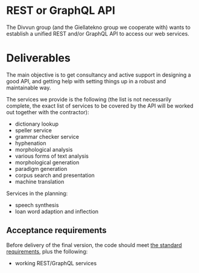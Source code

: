 # REST or GraphQL API

The Divvun group (and the Giellatekno group we cooperate with) wants to establish a unified REST and/or GraphQL API to access our web services.

# Deliverables

The main objective is to get consultancy and active support in designing a good
API, and getting help with setting things up in a robust and maintainable way.

The services we provide is the following (the list is not necessarily complete, the exact list of services to be covered by the API will be worked out together with the contractor):

* dictionary lookup
* speller service
* grammar checker service
* hyphenation
* morphological analysis
* various forms of text analysis
* morphological generation
* paradigm generation
* corpus search and presentation
* machine translation

Services in the planning:

* speech synthesis
* loan word adaption and inflection

## Acceptance requirements

Before delivery of the final version, the code should meet [the standard requirements](GeneralInfo.md), plus the following:

* working REST/GraphQL services
